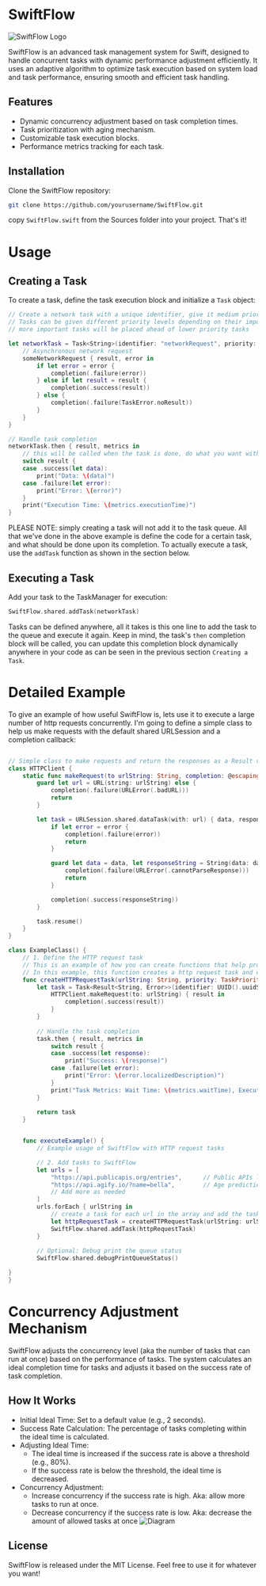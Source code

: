 # SwiftFlow

![SwiftFlow Logo](documentation/swiftflowLogo.png)

SwiftFlow is an advanced task management system for Swift, designed to handle concurrent tasks with dynamic performance adjustment efficiently. It uses an adaptive algorithm to optimize task execution based on system load and task performance, ensuring smooth and efficient task handling.

## Features

- Dynamic concurrency adjustment based on task completion times.
- Task prioritization with aging mechanism.
- Customizable task execution blocks.
- Performance metrics tracking for each task.

## Installation

Clone the SwiftFlow repository:

```bash
git clone https://github.com/yourusername/SwiftFlow.git
```
copy `SwiftFlow.swift` from the Sources folder into your project. That's it!

# Usage
## Creating a Task
To create a task, define the task execution block and initialize a `Task` object:
```swift
// Create a network task with a unique identifier, give it medium priority
// Tasks can be given different priority levels depending on their importance
// more important tasks will be placed ahead of lower priority tasks

let networkTask = Task<String>(identifier: "networkRequest", priority: .medium) { completion in
    // Asynchronous network request
    someNetworkRequest { result, error in
        if let error = error {
            completion(.failure(error))
        } else if let result = result {
            completion(.success(result))
        } else {
            completion(.failure(TaskError.noResult))
        }
    }
}

// Handle task completion
networkTask.then { result, metrics in
    // this will be called when the task is done, do what you want with the result of the code, or keep track of metrics to optimize in the future.
    switch result {
    case .success(let data):
        print("Data: \(data)")
    case .failure(let error):
        print("Error: \(error)")
    }
    print("Execution Time: \(metrics.executionTime)")
}
```
PLEASE NOTE: simply creating a task will not add it to the task queue. All that we've done in the above example is define the code for a certain task, and what should be done upon its completion. To actually execute a task, use the `addTask` function as shown in the section below.

## Executing a Task
Add your task to the TaskManager for execution:
```swift
SwiftFlow.shared.addTask(networkTask)
```
Tasks can be defined anywhere, all it takes is this one line to add the task to the queue and execute it again. Keep in mind, the task's `then` completion block will be called, you can update this completion block dynamically anywhere in your code as can be seen in the previous section `Creating a Task`.

# Detailed Example
To give an example of how useful SwiftFlow is, lets use it to execute a large number of http requests concurrently. I'm going to define a simple class to help us make requests with the default shared URLSession and a completion callback:
```swift

// Simple class to make requests and return the responses as a Result via a escaping completion
class HTTPClient {
    static func makeRequest(to urlString: String, completion: @escaping (Result<String, Error>) -> Void) {
        guard let url = URL(string: urlString) else {
            completion(.failure(URLError(.badURL)))
            return
        }

        let task = URLSession.shared.dataTask(with: url) { data, response, error in
            if let error = error {
                completion(.failure(error))
                return
            }

            guard let data = data, let responseString = String(data: data, encoding: .utf8) else {
                completion(.failure(URLError(.cannotParseResponse)))
                return
            }

            completion(.success(responseString))
        }

        task.resume()
    }
}

class ExampleClass() {
    // 1. Define the HTTP request task
    // This is an example of how you can create functions that help programmatically define tasks
    // In this example, this function creates a http request task and can easily be used to create an infinite number of new HTTP tasks
    func createHTTPRequestTask(urlString: String, priority: TaskPriority) -> Task<Result<String, Error>> {
        let task = Task<Result<String, Error>>(identifier: UUID().uuidString, priority: priority) { completion in
            HTTPClient.makeRequest(to: urlString) { result in
                completion(.success(result))
            }
        }
    
        // Handle the task completion
        task.then { result, metrics in
            switch result {
            case .success(let response):
                print("Success: \(response)")
            case .failure(let error):
                print("Error: \(error.localizedDescription)")
            }
            print("Task Metrics: Wait Time: \(metrics.waitTime), Execution Time: \(metrics.executionTime)")
        }
    
        return task
    }


    func executeExample() {
        // Example usage of SwiftFlow with HTTP request tasks

        // 2. Add tasks to SwiftFlow
        let urls = [
            "https://api.publicapis.org/entries",      // Public APIs list
            "https://api.agify.io/?name=bella",        // Age prediction
            // Add more as needed
        ]
        urls.forEach { urlString in
            // create a task for each url in the array and add the task to the queue
            let httpRequestTask = createHTTPRequestTask(urlString: urlString, priority: .medium)
            SwiftFlow.shared.addTask(httpRequestTask)
        }
        
        // Optional: Debug print the queue status
        SwiftFlow.shared.debugPrintQueueStatus()

}
}
```

# Concurrency Adjustment Mechanism
SwiftFlow adjusts the concurrency level (aka the number of tasks that can run at once) based on the performance of tasks. The system calculates an ideal completion time for tasks and adjusts it based on the success rate of task completion.

## How It Works
 - Initial Ideal Time: Set to a default value (e.g., 2 seconds).
 - Success Rate Calculation: The percentage of tasks completing within the ideal time is calculated.
 - Adjusting Ideal Time:
   - The ideal time is increased if the success rate is above a threshold (e.g., 80%).
   - If the success rate is below the threshold, the ideal time is decreased.
 - Concurrency Adjustment:
   - Increase concurrency if the success rate is high. Aka: allow more tasks to run at once.
   - Decrease concurrency if the success rate is low. Aka: decrease the amount of allowed tasks at once
![Diagram](documentation/concurrencyprocess.png)

## License
SwiftFlow is released under the MIT License. Feel free to use it for whatever you want!



